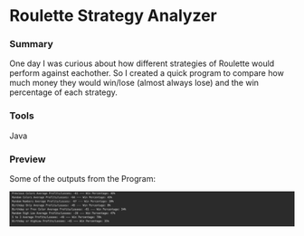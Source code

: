 # Roulette Strategy Analyzer

### Summary
One day I was curious about how different strategies of Roulette would perform against eachother. So I created a quick program to compare how much money they would win/lose (almost always lose) and the win percentage of each strategy.

### Tools
Java

### Preview
Some of the outputs from the Program:

![Screenshot](Roulette.png)

